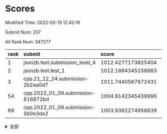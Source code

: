 # Scores

Modified Time: 2022-03-13 12:42:19

Submit Num: 207

All Rank Num: 347277

| rank |               submit               |       score        |       sigma        | pk_num |
| :--- | :--------------------------------- | :----------------- | :----------------- | :----- |
| 1    | jsonzb.test.submission_level_4     | 1012.4277173825404 | 0.8047046971215944 | 6712   |
| 2    | jsonzb.test.test_1                 | 1012.1884345158883 | 0.791606060549302  | 6708   |
| 3    | cpp.21_12_24.submission-2b2ea0d7   | 1011.7440567672431 | 0.7857253309297298 | 6710   |
| 54   | cpp.2022_01_09.submission-816672bd | 1004.9142345438996 | 0.7149440707961581 | 6712   |
| 68   | cpp.2022_01_09.submission-5b0e3de2 | 1003.9362274958839 | 0.7207444746218903 | 6714   |


<details>
<summary>全部</summary>

| rank |                 submit                 |       score        |       sigma        | pk_num |
| :--- | :------------------------------------- | :----------------- | :----------------- | :----- |
| 1    | jsonzb.test.submission_level_4         | 1012.4277173825404 | 0.8047046971215944 | 6712   |
| 2    | jsonzb.test.test_1                     | 1012.1884345158883 | 0.791606060549302  | 6708   |
| 3    | cpp.21_12_24.submission-2b2ea0d7       | 1011.7440567672431 | 0.7857253309297298 | 6710   |
| 4    | gobigger.level_3.submission_level_3_20 | 1011.7430274727859 | 0.7949549258192481 | 6711   |
| 5    | gobigger.level_3.submission_level_3_16 | 1011.2376220157837 | 0.7651982785072752 | 6719   |
| 6    | gobigger.level_3.submission_level_3_6  | 1011.1241025619295 | 0.7894406161947346 | 6713   |
| 7    | gobigger.level_3.submission_level_3_36 | 1011.0085100907726 | 0.7932949547426922 | 6713   |
| 8    | gobigger.level_3.submission_level_3_9  | 1010.9920817280602 | 0.7671938933447551 | 6710   |
| 9    | gobigger.level_3.submission_level_3_34 | 1010.8976702698454 | 0.7811054916047014 | 6713   |
| 10   | gobigger.level_3.submission_level_3_27 | 1010.8428932574059 | 0.7674935564806931 | 6711   |
| 11   | gobigger.level_3.submission_level_3_19 | 1010.7964450126717 | 0.7740748180795426 | 6708   |
| 12   | gobigger.level_3.submission_level_3_15 | 1010.7500520475924 | 0.7566351611448997 | 6706   |
| 13   | gobigger.level_3.submission_level_3_22 | 1010.5865398817197 | 0.7433941231318532 | 6706   |
| 14   | gobigger.level_3.submission_level_3_11 | 1010.5844086087658 | 0.7393066118416619 | 6713   |
| 15   | gobigger.level_3.submission_level_3_39 | 1010.5792941152686 | 0.7799273975048873 | 6711   |
| 16   | gobigger.level_3.submission_level_3_45 | 1010.5452455660054 | 0.7670456644971648 | 6709   |
| 17   | gobigger.level_3.submission_level_3_48 | 1010.4605249142797 | 0.7657320335084715 | 6710   |
| 18   | gobigger.level_3.submission_level_3_26 | 1010.4377524708178 | 0.7699143096192772 | 6712   |
| 19   | gobigger.level_3.submission_level_3_37 | 1010.4325783372142 | 0.7494072721029758 | 6711   |
| 20   | gobigger.level_3.submission_level_3_43 | 1010.4233014561866 | 0.7397495759337573 | 6716   |
| 21   | gobigger.level_3.submission_level_3_4  | 1010.4065002848843 | 0.7633533783559225 | 6714   |
| 22   | gobigger.level_3.submission_level_3_8  | 1010.317442297651  | 0.7726771113033958 | 6711   |
| 23   | gobigger.level_3.submission_level_3_33 | 1010.3049836312825 | 0.7601304140532406 | 6710   |
| 24   | gobigger.level_3.submission_level_3_24 | 1010.2837403647377 | 0.746901826798201  | 6713   |
| 25   | gobigger.level_3.submission_level_3_0  | 1010.2243629415062 | 0.7628261210998074 | 6711   |
| 26   | gobigger.level_3.submission_level_3_41 | 1010.2085718643679 | 0.7516572782649548 | 6708   |
| 27   | gobigger.level_3.submission_level_3_30 | 1010.129378338779  | 0.7505841282856218 | 6707   |
| 28   | gobigger.level_3.submission_level_3_47 | 1010.0999995592616 | 0.7584921679863309 | 6710   |
| 29   | gobigger.level_3.submission_level_3_35 | 1010.04356739317   | 0.7538039856865896 | 6708   |
| 30   | gobigger.level_3.submission_level_3_29 | 1010.013999330484  | 0.7427677858739063 | 6709   |
| 31   | gobigger.level_3.submission_level_3_1  | 1010.0101377767941 | 0.7298637427324631 | 6707   |
| 32   | gobigger.level_3.submission_level_3_32 | 1009.9497804071768 | 0.763392888917779  | 6712   |
| 33   | gobigger.level_3.submission_level_3_46 | 1009.8880217791711 | 0.7383187132712732 | 6714   |
| 34   | gobigger.level_3.submission_level_3_44 | 1009.786726357229  | 0.762146003145383  | 6708   |
| 35   | gobigger.level_3.submission_level_3_10 | 1009.7488550917801 | 0.7445984811541502 | 6714   |
| 36   | gobigger.level_3.submission_level_3_28 | 1009.7485612471742 | 0.7575511654518748 | 6707   |
| 37   | gobigger.level_3.submission_level_3_3  | 1009.6737021904689 | 0.7598189241073191 | 6713   |
| 38   | gobigger.level_3.submission_level_3_31 | 1009.6723467981735 | 0.7355731801891499 | 6708   |
| 39   | gobigger.level_3.submission_level_3_38 | 1009.6582592898753 | 0.7552586401177984 | 6710   |
| 40   | gobigger.level_3.submission_level_3_7  | 1009.6328125723362 | 0.7457640343912592 | 6705   |
| 41   | gobigger.level_3.submission_level_3_13 | 1009.6111185869516 | 0.7780900160140772 | 6708   |
| 42   | gobigger.level_3.submission_level_3_21 | 1009.5394927752614 | 0.7499713852857969 | 6712   |
| 43   | gobigger.level_3.submission_level_3_25 | 1009.4520468038842 | 0.76333467808539   | 6713   |
| 44   | gobigger.level_3.submission_level_3_12 | 1009.3920149546046 | 0.7493039398063317 | 6710   |
| 45   | gobigger.level_3.submission_level_3_2  | 1009.2809254232096 | 0.7522784299388863 | 6712   |
| 46   | gobigger.level_3.submission_level_3_18 | 1009.2413407186854 | 0.7376857507976586 | 6710   |
| 47   | gobigger.level_3.submission_level_3_42 | 1009.2249803888618 | 0.7543759138101558 | 6712   |
| 48   | gobigger.level_3.submission_level_3_40 | 1009.215666405988  | 0.7362916702418837 | 6708   |
| 49   | gobigger.level_3.submission_level_3_14 | 1009.0502488588916 | 0.7604820992852873 | 6714   |
| 50   | gobigger.level_3.submission_level_3_23 | 1008.9933018413846 | 0.7535527776065624 | 6711   |
| 51   | gobigger.level_3.submission_level_3_17 | 1008.7554766697587 | 0.7561224063031748 | 6712   |
| 52   | gobigger.level_3.submission_level_3_49 | 1008.3256522468171 | 0.7396681265855471 | 6713   |
| 53   | gobigger.level_3.submission_level_3_5  | 1007.3361365779107 | 0.7619243954300841 | 6707   |
| 54   | cpp.2022_01_09.submission-816672bd     | 1004.9142345438996 | 0.7149440707961581 | 6712   |
| 55   | gobigger.level_1.submission_level_1_18 | 1004.8847211137808 | 0.7230657701901562 | 6710   |
| 56   | gobigger.level_1.submission_level_1_8  | 1004.7919108865225 | 0.7240201785984047 | 6706   |
| 57   | gobigger.level_1.submission_level_1_0  | 1004.7464394741419 | 0.7361141451490049 | 6711   |
| 58   | gobigger.level_1.submission_level_1_36 | 1004.7406281711393 | 0.7238075934833947 | 6709   |
| 59   | gobigger.level_1.submission_level_1_21 | 1004.3722463093757 | 0.7214360847618395 | 6712   |
| 60   | gobigger.level_1.submission_level_1_16 | 1004.292543138816  | 0.7166536976538086 | 6714   |
| 61   | gobigger.level_1.submission_level_1_34 | 1004.219991462326  | 0.7215357600185964 | 6708   |
| 62   | gobigger.level_1.submission_level_1_1  | 1004.1885092700237 | 0.7228921570461234 | 6708   |
| 63   | gobigger.level_1.submission_level_1_20 | 1004.1349024595079 | 0.7086810182030783 | 6713   |
| 64   | gobigger.level_1.submission_level_1_7  | 1004.0863547032427 | 0.726563415166665  | 6713   |
| 65   | gobigger.level_1.submission_level_1_6  | 1004.0631598479132 | 0.710651845739486  | 6712   |
| 66   | gobigger.level_1.submission_level_1_4  | 1004.0440307582778 | 0.7030695000815194 | 6709   |
| 67   | gobigger.level_1.submission_level_1_49 | 1003.9401766046511 | 0.7157470752585676 | 6710   |
| 68   | cpp.2022_01_09.submission-5b0e3de2     | 1003.9362274958839 | 0.7207444746218903 | 6714   |
| 69   | gobigger.level_1.submission_level_1_45 | 1003.9197294504912 | 0.7141574582289503 | 6710   |
| 70   | gobigger.level_1.submission_level_1_40 | 1003.8494123120162 | 0.7248043631298113 | 6715   |
| 71   | gobigger.level_1.submission_level_1_12 | 1003.7265151353149 | 0.7180337183443458 | 6712   |
| 72   | gobigger.level_1.submission_level_1_43 | 1003.6726966977582 | 0.7140270725676017 | 6713   |
| 73   | gobigger.level_1.submission_level_1_23 | 1003.6471302664627 | 0.7060383700927211 | 6713   |
| 74   | gobigger.level_1.submission_level_1_39 | 1003.6119697138095 | 0.7250682748549487 | 6707   |
| 75   | gobigger.level_1.submission_level_1_2  | 1003.4689132123924 | 0.7058693314687741 | 6715   |
| 76   | gobigger.level_1.submission_level_1_26 | 1003.4620175436216 | 0.7136876587389445 | 6712   |
| 77   | gobigger.level_1.submission_level_1_17 | 1003.4593861560396 | 0.7087476362950461 | 6713   |
| 78   | gobigger.level_1.submission_level_1_47 | 1003.4381845624865 | 0.712824345602313  | 6708   |
| 79   | gobigger.level_1.submission_level_1_46 | 1003.3222524600966 | 0.7163617406502814 | 6710   |
| 80   | gobigger.level_1.submission_level_1_19 | 1003.2143368585362 | 0.7158373442429105 | 6711   |
| 81   | gobigger.level_1.submission_level_1_32 | 1003.2081987299483 | 0.7159430195188038 | 6708   |
| 82   | gobigger.level_1.submission_level_1_29 | 1003.131712639004  | 0.7344788229692407 | 6713   |
| 83   | gobigger.level_1.submission_level_1_11 | 1003.1087493295913 | 0.7120582338460821 | 6712   |
| 84   | gobigger.level_1.submission_level_1_41 | 1003.0972237423593 | 0.7207305519314735 | 6710   |
| 85   | gobigger.level_1.submission_level_1_31 | 1003.0590881303397 | 0.7043888327185618 | 6706   |
| 86   | gobigger.level_1.submission_level_1_3  | 1003.0577613470335 | 0.7234545183335621 | 6710   |
| 87   | gobigger.level_1.submission_level_1_22 | 1003.0364981157511 | 0.715631306675587  | 6708   |
| 88   | gobigger.level_1.submission_level_1_28 | 1003.0107835699008 | 0.7052545694734681 | 6713   |
| 89   | gobigger.level_1.submission_level_1_10 | 1002.9801236396002 | 0.7036753030137662 | 6711   |
| 90   | gobigger.level_1.submission_level_1_5  | 1002.978686700827  | 0.7090351158698416 | 6716   |
| 91   | gobigger.level_1.submission_level_1_35 | 1002.9286151961393 | 0.7216447250324476 | 6711   |
| 92   | gobigger.level_1.submission_level_1_33 | 1002.8001582830193 | 0.7062054624443704 | 6713   |
| 93   | gobigger.level_1.submission_level_1_48 | 1002.7916661299777 | 0.7144187261620941 | 6717   |
| 94   | gobigger.level_1.submission_level_1_9  | 1002.7590325007727 | 0.7201097272721488 | 6711   |
| 95   | gobigger.level_1.submission_level_1_15 | 1002.6932907464245 | 0.712586448264103  | 6706   |
| 96   | gobigger.level_1.submission_level_1_42 | 1002.6825441989082 | 0.7030658648322425 | 6712   |
| 97   | gobigger.level_1.submission_level_1_44 | 1002.6627722506785 | 0.717080780954855  | 6709   |
| 98   | gobigger.level_1.submission_level_1_38 | 1002.653168271674  | 0.7148783476657    | 6709   |
| 99   | gobigger.level_1.submission_level_1_37 | 1002.4922881481024 | 0.7018917763296402 | 6710   |
| 100  | gobigger.level_1.submission_level_1_13 | 1002.4562065366113 | 0.7081320979632901 | 6703   |
| 101  | gobigger.level_1.submission_level_1_24 | 1002.2967462093151 | 0.7107568124648151 | 6709   |
| 102  | gobigger.level_1.submission_level_1_27 | 1002.2078007497714 | 0.7160228581487016 | 6713   |
| 103  | gobigger.level_1.submission_level_1_25 | 1001.8618090729777 | 0.7099601173292893 | 6707   |
| 104  | gobigger.level_1.submission_level_1_14 | 1001.2598877785424 | 0.7196994099216679 | 6710   |
| 105  | gobigger.level_1.submission_level_1_30 | 1001.2054150255442 | 0.7161941106163047 | 6711   |
| 106  | gobigger.random.submission_random_29   | 997.6245119833729  | 0.7116347291586445 | 6716   |
| 107  | gobigger.random.submission_random_18   | 997.1582476036978  | 0.694991211727562  | 6709   |
| 108  | gobigger.random.submission_random_23   | 996.9728727923409  | 0.7127117931227134 | 6712   |
| 109  | gobigger.random.submission_random_40   | 996.961476533814   | 0.7038387248878369 | 6708   |
| 110  | gobigger.random.submission_random_45   | 996.8092116927428  | 0.7093798900877606 | 6712   |
| 111  | gobigger.random.submission_random_14   | 996.6924646424902  | 0.6974854278154544 | 6706   |
| 112  | gobigger.random.submission_random_31   | 996.6719095996112  | 0.7076503217096038 | 6707   |
| 113  | gobigger.random.submission_random_2    | 996.6521261915354  | 0.7101830405322571 | 6718   |
| 114  | gobigger.random.submission_random_6    | 996.6102258858635  | 0.7228213720540188 | 6711   |
| 115  | gobigger.random.submission_random_44   | 996.5924067828499  | 0.7019123643411115 | 6712   |
| 116  | gobigger.random.submission_random_25   | 996.5595900466521  | 0.7125173595750495 | 6709   |
| 117  | gobigger.random.submission_random_28   | 996.4722257485013  | 0.7082518346215434 | 6711   |
| 118  | gobigger.random.submission_random_43   | 996.4458212806056  | 0.7054021300397871 | 6713   |
| 119  | gobigger.random.submission_random_15   | 996.42565190869    | 0.7103188022877543 | 6714   |
| 120  | gobigger.random.submission_random_26   | 996.4245891429454  | 0.706997672631079  | 6714   |
| 121  | gobigger.random.submission_random_10   | 996.3606640529174  | 0.7096183716091742 | 6706   |
| 122  | gobigger.random.submission_random_37   | 996.2764839433786  | 0.6954714717507895 | 6710   |
| 123  | gobigger.random.submission_random_27   | 996.2414083051408  | 0.7153353720895286 | 6712   |
| 124  | gobigger.random.submission_random_24   | 996.2207523261933  | 0.6990890563053317 | 6716   |
| 125  | gobigger.random.submission_random_21   | 996.1792866342628  | 0.7207199175985971 | 6712   |
| 126  | gobigger.random.submission_random_0    | 996.1702915937185  | 0.7113634820376324 | 6713   |
| 127  | gobigger.random.submission_random_47   | 996.148292689822   | 0.7214057712642651 | 6706   |
| 128  | gobigger.random.submission_random_36   | 996.126606413331   | 0.706776406645816  | 6715   |
| 129  | gobigger.random.submission_random_41   | 996.1223478426402  | 0.7273767936699707 | 6707   |
| 130  | gobigger.random.submission_random_49   | 996.0433355229395  | 0.7112407212505507 | 6707   |
| 131  | gobigger.random.submission_random_1    | 996.0072806512967  | 0.7008980540549999 | 6709   |
| 132  | gobigger.random.submission_random_3    | 995.991539412996   | 0.7003724316188386 | 6707   |
| 133  | gobigger.random.submission_random_12   | 995.9426742955322  | 0.707970146626878  | 6714   |
| 134  | gobigger.random.submission_random_9    | 995.9362312113674  | 0.7067008292734797 | 6712   |
| 135  | gobigger.random.submission_random_35   | 995.9286966971529  | 0.7113213572873816 | 6707   |
| 136  | gobigger.random.submission_random_11   | 995.8231411917812  | 0.7058930229187428 | 6709   |
| 137  | gobigger.random.submission_random_19   | 995.7898232392794  | 0.7023386510680141 | 6704   |
| 138  | gobigger.random.submission_random_38   | 995.7824971367868  | 0.7059069067811775 | 6714   |
| 139  | gobigger.random.submission_random_42   | 995.7433944682629  | 0.7209879043333522 | 6706   |
| 140  | gobigger.random.submission_random_17   | 995.6929283261209  | 0.7098865837356428 | 6714   |
| 141  | gobigger.random.submission_random_48   | 995.6870833896804  | 0.7154070855141957 | 6711   |
| 142  | gobigger.random.submission_random_5    | 995.6861297423313  | 0.7008540081329091 | 6712   |
| 143  | gobigger.random.submission_random_32   | 995.5883905581203  | 0.6941630197959167 | 6715   |
| 144  | gobigger.random.submission_random_33   | 995.4888508342779  | 0.7051703016651635 | 6711   |
| 145  | gobigger.random.submission_random_7    | 995.4857886948321  | 0.7160425938266498 | 6710   |
| 146  | gobigger.random.submission_random_39   | 995.4552764747614  | 0.7097770299413735 | 6712   |
| 147  | gobigger.random.submission_random_46   | 995.450945034062   | 0.7031192479244827 | 6709   |
| 148  | gobigger.random.submission_random_30   | 995.4221761549381  | 0.7067197659739674 | 6718   |
| 149  | gobigger.random.submission_random_8    | 995.3056717450695  | 0.7258856618899105 | 6710   |
| 150  | gobigger.random.submission_random_34   | 995.230357713044   | 0.7114848280568342 | 6709   |
| 151  | gobigger.random.submission_random_4    | 995.2055731460562  | 0.7073175467533925 | 6712   |
| 152  | gobigger.random.submission_random_20   | 994.8773016677703  | 0.7140381447831324 | 6718   |
| 153  | gobigger.random.submission_random_13   | 994.8042721345413  | 0.7236479455727178 | 6708   |
| 154  | gobigger.random.submission_random_16   | 994.7972502834137  | 0.7063087687116519 | 6709   |
| 155  | gobigger.random.submission_random_22   | 994.3851245811368  | 0.7199911180305342 | 6713   |
| 156  | gobigger.level_2.submission_level_2_4  | 994.290939595883   | 0.7412037994271468 | 6710   |
| 157  | gobigger.level_2.submission_level_2_46 | 994.1195721914719  | 0.7456152403624577 | 6715   |
| 158  | gobigger.level_2.submission_level_2_10 | 993.5977851764748  | 0.7302615139260654 | 6709   |
| 159  | gobigger.level_2.submission_level_2_8  | 993.388026374027   | 0.729019840159264  | 6711   |
| 160  | gobigger.level_2.submission_level_2_25 | 993.3726630895593  | 0.7269590145479594 | 6712   |
| 161  | gobigger.level_2.submission_level_2_34 | 993.1572173899124  | 0.7316654013963574 | 6707   |
| 162  | gobigger.level_2.submission_level_2_45 | 993.1051406087283  | 0.7440601159868632 | 6713   |
| 163  | gobigger.level_2.submission_level_2_48 | 993.036468613602   | 0.7343265315593713 | 6712   |
| 164  | gobigger.level_2.submission_level_2_17 | 992.945526171891   | 0.7343592487723356 | 6714   |
| 165  | gobigger.level_2.submission_level_2_16 | 992.944770365863   | 0.7290539023908997 | 6715   |
| 166  | gobigger.level_2.submission_level_2_11 | 992.889146955931   | 0.746472413722274  | 6711   |
| 167  | gobigger.level_2.submission_level_2_43 | 992.8603705060268  | 0.7258182068426612 | 6709   |
| 168  | gobigger.level_2.submission_level_2_35 | 992.8309330534621  | 0.7546259965339771 | 6712   |
| 169  | gobigger.level_2.submission_level_2_14 | 992.8250560465607  | 0.740136114179548  | 6713   |
| 170  | gobigger.level_2.submission_level_2_31 | 992.6647536759489  | 0.7361855198520192 | 6707   |
| 171  | gobigger.level_2.submission_level_2_9  | 992.5426833924938  | 0.7442719562620466 | 6713   |
| 172  | gobigger.level_2.submission_level_2_26 | 992.5382352812361  | 0.7469740157004953 | 6709   |
| 173  | gobigger.level_2.submission_level_2_40 | 992.5205571537693  | 0.7395287916753766 | 6712   |
| 174  | gobigger.level_2.submission_level_2_22 | 992.4508984679658  | 0.7380912835885768 | 6714   |
| 175  | gobigger.level_2.submission_level_2_32 | 992.4391535370931  | 0.7383906079203687 | 6709   |
| 176  | gobigger.level_2.submission_level_2_21 | 992.3598478350161  | 0.7302721217831462 | 6711   |
| 177  | gobigger.level_2.submission_level_2_33 | 992.3132787672287  | 0.7549346804497967 | 6707   |
| 178  | gobigger.level_2.submission_level_2_49 | 992.2874411538174  | 0.744263179504146  | 6709   |
| 179  | gobigger.level_2.submission_level_2_2  | 992.2201683084363  | 0.7307265726191465 | 6707   |
| 180  | gobigger.level_2.submission_level_2_41 | 992.215045942742   | 0.7440242160075041 | 6710   |
| 181  | gobigger.level_2.submission_level_2_38 | 992.1793440851937  | 0.730963066335754  | 6710   |
| 182  | gobigger.level_2.submission_level_2_37 | 992.1476620228407  | 0.7454496439378682 | 6709   |
| 183  | gobigger.level_2.submission_level_2_7  | 992.0275297475791  | 0.7356992851900892 | 6711   |
| 184  | gobigger.level_2.submission_level_2_0  | 991.9785039798397  | 0.7369667596489926 | 6711   |
| 185  | gobigger.level_2.submission_level_2_23 | 991.9177132071965  | 0.764888103805316  | 6709   |
| 186  | gobigger.level_2.submission_level_2_28 | 991.9133723064315  | 0.7317845737545651 | 6706   |
| 187  | gobigger.level_2.submission_level_2_15 | 991.824629850842   | 0.7590827151883648 | 6705   |
| 188  | gobigger.level_2.submission_level_2_42 | 991.8121113890971  | 0.7556154865687665 | 6705   |
| 189  | gobigger.level_2.submission_level_2_1  | 991.7185113362386  | 0.767113394896948  | 6711   |
| 190  | gobigger.level_2.submission_level_2_6  | 991.545986490636   | 0.7588961253216704 | 6711   |
| 191  | gobigger.level_2.submission_level_2_47 | 991.4320574008062  | 0.7583898594633466 | 6710   |
| 192  | gobigger.level_2.submission_level_2_24 | 991.3597119037287  | 0.7475595274485681 | 6711   |
| 193  | gobigger.level_2.submission_level_2_3  | 991.2766917347847  | 0.7545163554510014 | 6713   |
| 194  | gobigger.level_2.submission_level_2_29 | 991.1845482328046  | 0.7773900353334168 | 6708   |
| 195  | gobigger.level_2.submission_level_2_19 | 991.1365685509436  | 0.72757521354064   | 6713   |
| 196  | gobigger.level_2.submission_level_2_39 | 991.0164653339082  | 0.7480804439093156 | 6713   |
| 197  | gobigger.level_2.submission_level_2_27 | 990.9999252345345  | 0.7537909418574911 | 6707   |
| 198  | gobigger.level_2.submission_level_2_18 | 990.9957119105002  | 0.7496577301835023 | 6714   |
| 199  | gobigger.level_2.submission_level_2_13 | 990.9441603600345  | 0.758233570560857  | 6711   |
| 200  | gobigger.level_2.submission_level_2_36 | 990.7795323364609  | 0.7515041997903369 | 6706   |
| 201  | gobigger.level_2.submission_level_2_12 | 990.6997164914909  | 0.7920555297182071 | 6711   |
| 202  | gobigger.level_2.submission_level_2_5  | 990.3624061146761  | 0.7618170767566471 | 6710   |
| 203  | gobigger.level_2.submission_level_2_30 | 990.3600264086127  | 0.7553261969993357 | 6711   |
| 204  | gobigger.level_2.submission_level_2_44 | 990.2145483352023  | 0.7740056836403166 | 6715   |
| 205  | gobigger.level_2.submission_level_2_20 | 989.949234019172   | 0.7846367738828723 | 6708   |
| 206  | gobigger.none.submission_none_1        | 976.4223771965435  | 1.3863654896835327 | 6711   |
| 207  | gobigger.none.submission_none_0        | 975.9293553179033  | 1.4875197737787036 | 6710   |

</details>
